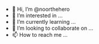 - 👋 Hi, I’m @noorthehero
- 👀 I’m interested in ...
- 🌱 I’m currently learning ...
- 💞️ I’m looking to collaborate on ...
- 📫 How to reach me ...

<!---
noorthehero/noorthehero is a ✨ special ✨ repository because its `README.md` (this file) appears on your GitHub profile.
You can click the Preview link to take a look at your changes.
--->

